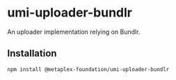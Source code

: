 # umi-uploader-bundlr

An uploader implementation relying on Bundlr.

## Installation

```sh
npm install @metaplex-foundation/umi-uploader-bundlr
```
